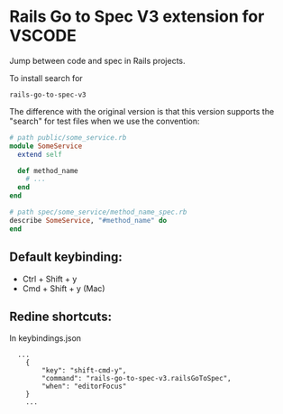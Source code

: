 # Rails Go to Spec V3 extension for VSCODE

Jump between code and spec in Rails projects.

To install search for

```
rails-go-to-spec-v3
```

The difference with the original version is that this version supports the "search" for test files when we use the convention:

```ruby
# path public/some_service.rb
module SomeService
  extend self

  def method_name
	# ...
  end
end

# path spec/some_service/method_name_spec.rb
describe SomeService, "#method_name" do
end
```



## Default keybinding:

- Ctrl + Shift + y
- Cmd + Shift + y (Mac)

## Redine shortcuts:

In keybindings.json

```
  ...
	{
		"key": "shift-cmd-y",
		"command": "rails-go-to-spec-v3.railsGoToSpec",
		"when": "editorFocus"
	}
	...
```
